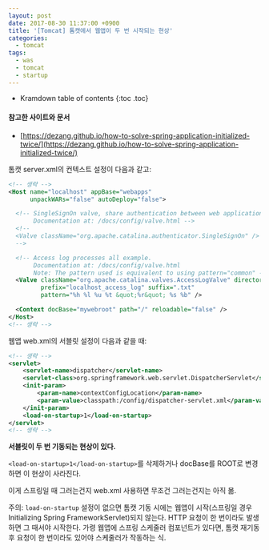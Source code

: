 ```yaml
---
layout: post
date: 2017-08-30 11:37:00 +0900
title: '[Tomcat] 톰캣에서 웹앱이 두 번 시작되는 현상'
categories:
  - tomcat
tags:
  - was
  - tomcat
  - startup
---
```


* Kramdown table of contents
{:toc .toc}

#### 참고한 사이트와 문서

- [https://dezang.github.io/how-to-solve-spring-application-initialized-twice/](https://dezang.github.io/how-to-solve-spring-application-initialized-twice/)


톰캣 server.xml의 컨텍스트 설정이 다음과 같고:

```xml
<!-- 생략 -->
<Host name="localhost" appBase="webapps"
      unpackWARs="false" autoDeploy="false">

  <!-- SingleSignOn valve, share authentication between web applications
       Documentation at: /docs/config/valve.html -->
  <!--
  <Valve className="org.apache.catalina.authenticator.SingleSignOn" />
  -->

  <!-- Access log processes all example.
       Documentation at: /docs/config/valve.html
       Note: The pattern used is equivalent to using pattern="common" -->
  <Valve className="org.apache.catalina.valves.AccessLogValve" directory="logs"
         prefix="localhost_access_log" suffix=".txt"
         pattern="%h %l %u %t &quot;%r&quot; %s %b" />

  <Context docBase="mywebroot" path="/" reloadable="false" />
</Host>
<!-- 생략 -->
```

웹앱 web.xml의 서블릿 설정이 다음과 같을 때:

```xml
<!-- 생략 -->
<servlet>
    <servlet-name>dispatcher</servlet-name>
    <servlet-class>org.springframework.web.servlet.DispatcherServlet</servlet-class>
    <init-param>
        <param-name>contextConfigLocation</param-name>
        <param-value>classpath:/config/dispatcher-servlet.xml</param-value>
    </init-param>
    <load-on-startup>1</load-on-startup>
</servlet>
<!-- 생략 -->
```

**서블릿이 두 번 기동되는 현상이 있다.**

`<load-on-startup>1</load-on-startup>`를 삭제하거나 docBase를 ROOT로 변경하면 이 현상이 사라진다.

이게 스프링일 때 그러는건지 web.xml 사용하면 무조건 그러는건지는 아직 몲.

주의: `load-on-startup` 설정이 없으면 톰캣 기동 시에는 웹앱이 시작(스프링일 경우 Initializing Spring FrameworkServlet)되지 않는다. HTTP 요청이 한 번이라도 발생하면 그 때서야 시작한다. 가령 웹앱에 스프링 스케줄러 컴포넌트가 있다면, 톰캣 재기동 후 요청이 한 번이라도 있어야 스케줄러가 작동하는 식.
